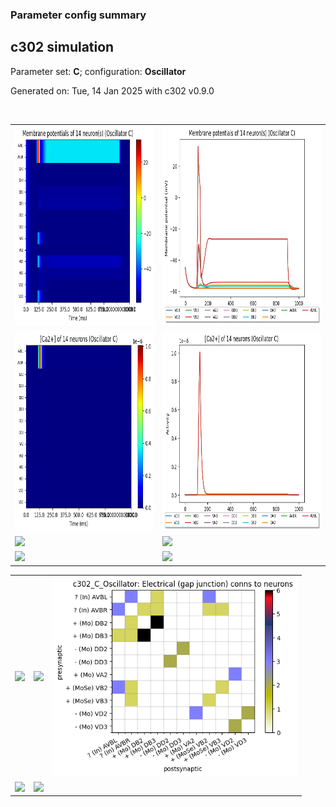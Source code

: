 ### Parameter config summary 
<h2>c302 simulation</h2>
<p>Parameter set: <b>C</b>; configuration: <b>Oscillator</b></p>
<p>Generated on: Tue, 14 Jan 2025 with c302 v0.9.0</p><br/>
<table>

<tr>
  <td><a href="images/neurons_C_Oscillator.png"><img alt=" " src="images/neurons_C_Oscillator.png" height="320"/></a></td>
  <td><a href="images/traces_neuron_Oscillator_C.png"><img alt=" " src="images/traces_neuron_Oscillator_C.png" height="320"/></a></td>
</tr>

<tr>
  <td><a href="images/neuron_activity_C_Oscillator.png"><img alt=" " src="images/neuron_activity_C_Oscillator.png" height="320"/></a></td>
  <td><a href="images/traces_neuron_activity_Oscillator_C.png"><img alt=" " src="images/traces_neuron_activity_Oscillator_C.png" height="320"/></a></td>
</tr>

<tr>
  <td><a href="images/muscles_C_Oscillator.png"><img alt=" " src="images/muscles_C_Oscillator.png" height="320"/></a></td>
  <td><a href="images/traces_muscles_Oscillator_C.png"><img alt=" " src="images/traces_muscles_Oscillator_C.png" height="320"/></a></td>
</tr>

<tr>
  <td><a href="images/muscle_activity_C_Oscillator.png"><img alt=" " src="images/muscle_activity_C_Oscillator.png" height="320"/></a></td>
  <td><a href="images/traces_muscles_activity_Oscillator_C.png"><img alt=" " src="images/traces_muscles_activity_Oscillator_C.png" height="320"/></a></td>
</tr>
</table>
<table>

<tr><td><a href="images/c302_C_Oscillator_exc_to_neurons.png"><img alt=" " src="images/c302_C_Oscillator_exc_to_neurons.png" height="320"/></a></td>

  <td><a href="images/c302_C_Oscillator_inh_to_neurons.png"><img alt=" " src="images/c302_C_Oscillator_inh_to_neurons.png" height="320"/></a></td>

  <td><a href="images/c302_C_Oscillator_elec_neurons_neurons.png"><img alt=" " src="images/c302_C_Oscillator_elec_neurons_neurons.png" height="320"/></a></td></tr>

<tr><td><a href="images/c302_C_Oscillator_exc_to_muscles.png"><img alt=" " src="images/c302_C_Oscillator_exc_to_muscles.png" height="320"/></a></td>

  <td><a href="images/c302_C_Oscillator_inh_to_muscles.png"><img alt=" " src="images/c302_C_Oscillator_inh_to_muscles.png" height="320"/></a></td></tr>
</table>

